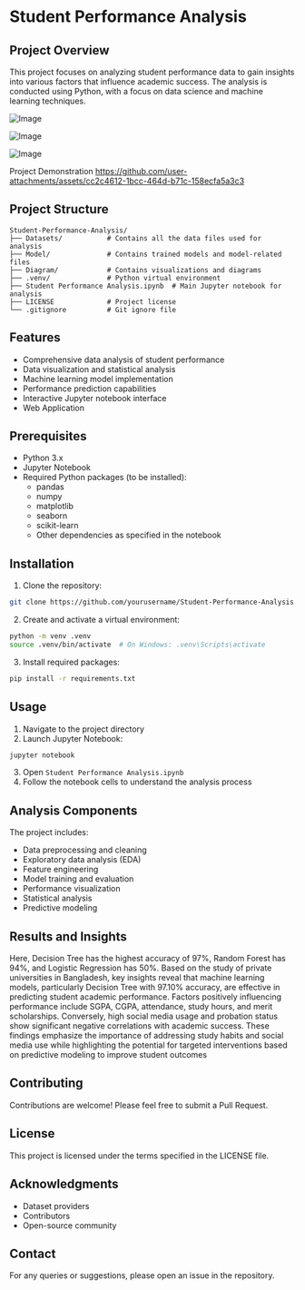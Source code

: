 # Student Performance Analysis

## Project Overview
This project focuses on analyzing student performance data to gain insights into various factors that influence academic success. The analysis is conducted using Python, with a focus on data science and machine learning techniques.

![Image](https://github.com/user-attachments/assets/669ddc90-3602-427a-92bc-f10f5888a121)

![Image](https://github.com/user-attachments/assets/5dde86ee-711c-4976-b6c5-83e19e2b44f3)

![Image](https://github.com/user-attachments/assets/88297430-b5b0-4db7-9be0-9bbfef7d7e97)

Project Demonstration
https://github.com/user-attachments/assets/cc2c4612-1bcc-464d-b71c-158ecfa5a3c3

## Project Structure
```
Student-Performance-Analysis/
├── Datasets/           # Contains all the data files used for analysis
├── Model/              # Contains trained models and model-related files
├── Diagram/            # Contains visualizations and diagrams
├── .venv/              # Python virtual environment
├── Student Performance Analysis.ipynb  # Main Jupyter notebook for analysis
├── LICENSE             # Project license
└── .gitignore          # Git ignore file
```

## Features
- Comprehensive data analysis of student performance
- Data visualization and statistical analysis
- Machine learning model implementation
- Performance prediction capabilities
- Interactive Jupyter notebook interface
- Web Application

## Prerequisites
- Python 3.x
- Jupyter Notebook
- Required Python packages (to be installed):
  - pandas
  - numpy
  - matplotlib
  - seaborn
  - scikit-learn
  - Other dependencies as specified in the notebook

## Installation
1. Clone the repository:
```bash
git clone https://github.com/yourusername/Student-Performance-Analysis.git
```

2. Create and activate a virtual environment:
```bash
python -m venv .venv
source .venv/bin/activate  # On Windows: .venv\Scripts\activate
```

3. Install required packages:
```bash
pip install -r requirements.txt
```

## Usage
1. Navigate to the project directory
2. Launch Jupyter Notebook:
```bash
jupyter notebook
```
3. Open `Student Performance Analysis.ipynb`
4. Follow the notebook cells to understand the analysis process

## Analysis Components
The project includes:
- Data preprocessing and cleaning
- Exploratory data analysis (EDA)
- Feature engineering
- Model training and evaluation
- Performance visualization
- Statistical analysis
- Predictive modeling

## Results and Insights
Here, Decision Tree has the highest accuracy of 97%, Random Forest has 94%, and Logistic Regression has 50%.
Based on the study of private universities in Bangladesh, key insights reveal that machine learning models, particularly Decision Tree with 97.10% accuracy, are effective in predicting student academic performance. Factors positively influencing performance include SGPA, CGPA, attendance, study hours, and merit scholarships. Conversely, high social media usage and probation status show significant negative correlations with academic success. These findings emphasize the importance of addressing study habits and social media use while highlighting the potential for targeted interventions based on predictive modeling to improve student outcomes

## Contributing
Contributions are welcome! Please feel free to submit a Pull Request.

## License
This project is licensed under the terms specified in the LICENSE file.

## Acknowledgments
- Dataset providers
- Contributors
- Open-source community

## Contact
For any queries or suggestions, please open an issue in the repository.
